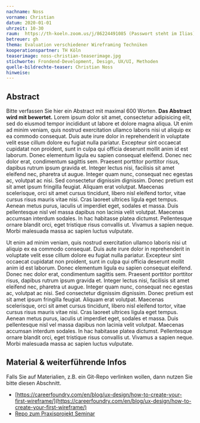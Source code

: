 ```yaml
---
nachname: Noss
vorname: Christian
datum: 2020-01-01
uhrzeit: 10-30
raum:  https://th-koeln.zoom.us/j/86224491085 (Passwort steht im Ilias) Präsentation
betreuer: gh
thema: Evaluation verschiedener Wireframing Techniken
kooperationspartner: TH Köln
teaserimage: noss-christian-teaserimage.jpg
stichworte: Frondend-Development, Design, UX/UI, Methoden
quelle-bildrechte-teaser: Christian Noss
hinweise:
---
```


## Abstract

Bitte verfassen Sie hier ein Abstract mit maximal 600 Worten. **Das Abstract wird mit bewertet.** Lorem ipsum dolor sit amet, consectetur adipisicing elit, sed do eiusmod tempor incididunt ut labore et dolore magna aliqua. Ut enim ad minim veniam, quis nostrud exercitation ullamco laboris nisi ut aliquip ex ea commodo consequat. Duis aute irure dolor in reprehenderit in voluptate velit esse cillum dolore eu fugiat nulla pariatur. Excepteur sint occaecat cupidatat non proident, sunt in culpa qui officia deserunt mollit anim id est laborum. Donec elementum ligula eu sapien consequat eleifend. Donec nec dolor erat, condimentum sagittis sem. Praesent porttitor porttitor risus, dapibus rutrum ipsum gravida et. Integer lectus nisi, facilisis sit amet eleifend nec, pharetra ut augue. Integer quam nunc, consequat nec egestas ac, volutpat ac nisi. Sed consectetur dignissim dignissim. Donec pretium est sit amet ipsum fringilla feugiat. Aliquam erat volutpat. Maecenas scelerisque, orci sit amet cursus tincidunt, libero nisl eleifend tortor, vitae cursus risus mauris vitae nisi. Cras laoreet ultrices ligula eget tempus. Aenean metus purus, iaculis ut imperdiet eget, sodales et massa. Duis pellentesque nisl vel massa dapibus non lacinia velit volutpat. Maecenas accumsan interdum sodales. In hac habitasse platea dictumst. Pellentesque ornare blandit orci, eget tristique risus convallis ut. Vivamus a sapien neque. Morbi malesuada massa ac sapien luctus vulputate.

Ut enim ad minim veniam, quis nostrud exercitation ullamco laboris nisi ut aliquip ex ea commodo consequat. Duis aute irure dolor in reprehenderit in voluptate velit esse cillum dolore eu fugiat nulla pariatur. Excepteur sint occaecat cupidatat non proident, sunt in culpa qui officia deserunt mollit anim id est laborum. Donec elementum ligula eu sapien consequat eleifend. Donec nec dolor erat, condimentum sagittis sem. Praesent porttitor porttitor risus, dapibus rutrum ipsum gravida et. Integer lectus nisi, facilisis sit amet eleifend nec, pharetra ut augue. Integer quam nunc, consequat nec egestas ac, volutpat ac nisi. Sed consectetur dignissim dignissim. Donec pretium est sit amet ipsum fringilla feugiat. Aliquam erat volutpat. Maecenas scelerisque, orci sit amet cursus tincidunt, libero nisl eleifend tortor, vitae cursus risus mauris vitae nisi. Cras laoreet ultrices ligula eget tempus. Aenean metus purus, iaculis ut imperdiet eget, sodales et massa. Duis pellentesque nisl vel massa dapibus non lacinia velit volutpat. Maecenas accumsan interdum sodales. In hac habitasse platea dictumst. Pellentesque ornare blandit orci, eget tristique risus convallis ut. Vivamus a sapien neque. Morbi malesuada massa ac sapien luctus vulputate.

## Material & weiterführende Infos
Falls Sie auf Materialien, z.B. ein Git-Repo verlinken wollen, dann nutzen Sie bitte diesen Abschnitt.
- [https://careerfoundry.com/en/blog/ux-design/how-to-create-your-first-wireframe/](https://careerfoundry.com/en/blog/ux-design/how-to-create-your-first-wireframe/)
- [Repo zum Praxisprojekt Seminar](https://github.com/th-koeln/mi-bachelor-praxisprojektseminar)
